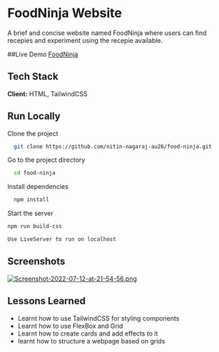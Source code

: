 
# FoodNinja Website

A brief and concise website named FoodNinja where users can find recepies and experiment using the recepie available.


##Live Demo 
[FoodNinja](https://foodninja-website.netlify.app/)

## Tech Stack

**Client:** HTML, TailwindCSS

## Run Locally

Clone the project

```bash
  git clone https://github.com/nitin-nagaraj-au26/food-ninja.git
```

Go to the project directory

```bash
  cd food-ninja
```

Install dependencies

```bash
  npm install
```

Start the server

```bash
npm run build-css
```

```bash
Use LiveServer to run on localhost
```


## Screenshots


[![Screenshot-2022-07-12-at-21-54-56.png](https://i.postimg.cc/QxQPTMgL/Screenshot-2022-07-12-at-21-54-56.png)](https://postimg.cc/BXvMW4wN)
## Lessons Learned

- Learnt how to use TailwindCSS for styling components
- Learnt how to use FlexBox and Grid
- Learnt how to create cards and add effects to it
- learnt how to structure a webpage based on grids

